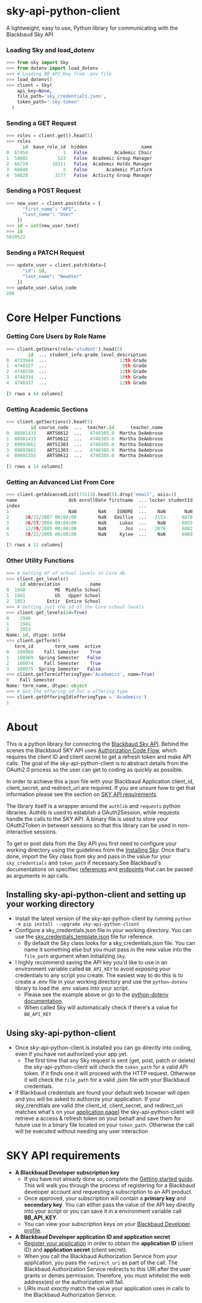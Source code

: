 # sky-api-python-client

A lightweight, easy to use, Python library for communicating with the Blackbaud Sky API

### Loading Sky and load_dotenv
```python
>>> from sky import Sky
>>> from dotenv import load_dotenv
>>> # Loading BB_API_Key from .env file
>>> load_dotenv()
>>> client = Sky(
    api_key=None,
    file_path='sky_credentials.json',
    token_path=".sky-token"
  )
```

### Sending a GET Request
```Python
>>> roles = client.get().head(5)
>>> roles
      id  base_role_id  hidden                    name
0  67454             1   False          Academic Chair
1  58802           523   False  Academic Group Manager
2  66719         10211   False  Academic Holds Manager
3  66648             2   False       Academic Platform
4  58820          3177   False  Activity Group Manager
```

### Sending a POST Request
```Python
>>> new_user = client.post(data = {
      "first_name": "API",
      "last_name": "User"
    })
>>> id = int(new_user.text)
>>> id
5039522
```

### Sending a PATCH Request
```Python
>>> update_user = client.patch(data={
      "id": id,
      "last_name": "NewUser"
    })
>>> update_user.satus_code
200
```

# Core Helper Functions

### Getting Core Users by Role Name 
```Python
>>> client.getUsers(role='student').head(5)
        id  ... student_info.grade_level_description
0  4723944  ...                           12th Grade
1  4748327  ...                            9th Grade
2  4748330  ...                           12th Grade
3  4748334  ...                           10th Grade
4  4748337  ...                           12th Grade

[5 rows x 64 columns]
```

### Getting Academic Sections 
```Python
>>> client.getSections().head(5)
         id course_code  ...  teacher.id      teacher.name
0  88981433    ARTS0612  ...   4748305.0  Martha DeAmbrose
1  88981433    ARTS0612  ...   4748305.0  Martha DeAmbrose
2  89093661    ARTS1303  ...   4748305.0  Martha DeAmbrose
3  89093661    ARTS1303  ...   4748305.0  Martha DeAmbrose
4  89092355    ARTS0612  ...   4748305.0  Martha DeAmbrose

[5 rows x 14 columns]
```

### Getting an Advanced List From Core
```Python
>>> client.getAdvancedList(73113).head(5).drop('email', axis=1)
name                   dob enrollDate firstname  ... locker studentId   userId
index                                            ...
1                      NaN        NaN    IGNORE  ...    NaN       NaN  4723944
2      08/22/2007 00:00:00        NaN   Emillie  ...   3153      6078  4748327
3      06/07/2004 00:00:00        NaN     Lukas  ...    NaN      6055  4748330
4      12/09/2005 00:00:00        NaN       Jos  ...   2078      6082  4748334
5      08/22/2009 00:00:00        NaN     Kylee  ...    NaN      6069  4748335

[5 rows x 11 columns]
```

### Other Utility Functions
```Python
>>> # Getting df of school levels in Core db
>>> client.get_levels()
     id abbreviation           name
0  1940           MS  Middle School
1  1941           US   Upper School
2  1853        Entir  Entire School
>>> # Getting just the id of the Core school levels
>>> client.get_levels(id=True)
0    1940
1    1941
2    1853
Name: id, dtype: int64
>>> client.getTerm()
   term_id        term_name  active
0   100968    Fall Semester    True
1   100969  Spring Semester   False
2   100974    Fall Semester    True
3   100975  Spring Semester   False
>>> client.getTerm(offeringType='Academics', name=True)
0    Fall Semester
Name: term_name, dtype: object
>>> # Get the offering id for a offering type
>>> client.getOfferingId(offeringType = 'Academics')
1
 ```
 
# About

This is a python library for connecting the [Blackbaud Sky API](https://developer.blackbaud.com/skyapi/). Behind the scenes the Blackbaud SKY API uses [Authorization Code Flow](https://developer.blackbaud.com/skyapi/docs/authorization/auth-code-flow), which requires the client ID and client secret to get a refresh token and make API calls. The goal of the sky-api-python-client is to abstract details from the OAuth2.0 process so the user can get to coding as quickly as possible.

In order to achieve this a json file with your Blackbaud Application client_id, client_secret, and redirect_uri are required. If you are unsure how to get that information please see the section on [SKY API requirements](https://github.com/LearnThinkCreate/sky-api-python-client#sky-api-requirements).

The library itself is a wrapper around the `authlib` and `requests` python libraries. Authlib is used to establish a OAuth2Session, while requests handle the calls to the SKY API. A binary file is used to store your OAuth2Token in between sessions so that this library can be used in non-interactive sessions.

To get or post data from the Sky API you first need to configure your working directory using the guidelines from the [Installing Sky](https://github.com/LearnThinkCreate/sky-api-python-client#instalation--configuration). Once that's done, import the Sky class from sky and pass in the value for your `sky_credentials` and `token_path` if necessary.See Blackbaud's documentations on specifiec [references](https://developer.blackbaud.com/skyapi/apis) and [endpoints](https://developer.sky.blackbaud.com/docs/services/school/operations/v1usersget) that can be passed as arguments in api calls.

## Installing sky-api-python-client and setting up your working directory
- Install the latest version of the sky-api-python-client by running `python -m pip install --upgrade sky-api-python-client`
- Configure a sky_credentials.json file in your working directory. You can use the [sky_credentials_template.json](https://github.com/LearnThinkCreate/sky-api-python-client/blob/main/template.json) file for reference. 
    - By default the Sky class looks for a sky_credentials.json file. You can name it something else but you must pass in the new value into the `file_path` argument when initializing `Sky`.
- I highly recommend saving the API key you'd like to use in an environment variable called `BB_API_KEY` to avoid exposing your credentials to any script you create. The easiest way to do this is to create a .env file in your working directory and use the `python-dotenv` library to load the .env values into your script. 
    - Please see the example above or go to the [python-dotenv documentation](https://pypi.org/project/python-dotenv/#getting-started).
    - When called Sky will automatically check if there's a value for `BB_API_KEY`


## Using sky-api-python-client 
- Once sky-api-python-client is installed you can go directly into coding, even if you have not authorized your app yet.
    - The first time that any Sky request is sent (get, post, patch or delete) the sky-api-python-client will check the `token_path` for a valid API token. If it finds one it will proceed with the HTTP request. Otherwise it will check the `file_path` for a valid .json file with your Blackbaud credentials. 
- If Blackbaud credentials are found your default web browser will open and you will be asked to authorize your application. If your sky_crendtials are valid (the client_id, client_secret, and redirect_uri matches what's on your [application page](https://developer.blackbaud.com/apps/)) the sky-api-python-client will retrieve a access & refresh token on your behalf and save them for future use in a binary file located on your `token_path`. Otherwise the call will be executed without needing any user interaction


# SKY API requirements

- **A Blackbaud Developer subscription key**
    - If you have not already done so, complete the [Getting started guide](https://developer.blackbaud.com/skyapi/docs/getting-started). This will walk you through the process of registering for a Blackbaud developer account and requesting a subscription to an API product.
    - Once approved, your subscription will contain a **primary key** and **secondary key**. You can either pass the value of the API key directly into your script or you can save it in a environment variable call **BB_API_KEY**.
    - You can view your subscription keys on your [Blackbaud Developer profile](https://developer.sky.blackbaud.com/developer).
- **A Blackbaud Developer application ID and application secret**
    - [Register your application](https://developer.blackbaud.com/apps/) in order to obtain the **application ID** (client ID) and **application secret** (client secret).
    - When you call the Blackbaud Authorization Service from your application, you pass the `redirect_uri` as part of the call. The Blackbaud Authorization Service redirects to this URI after the user grants or denies permission. Therefore, you must whitelist the web address(es) or the authorization will fail.
    - URIs must _exactly_ match the value your application uses in calls to the Blackbaud Authorization Service.


